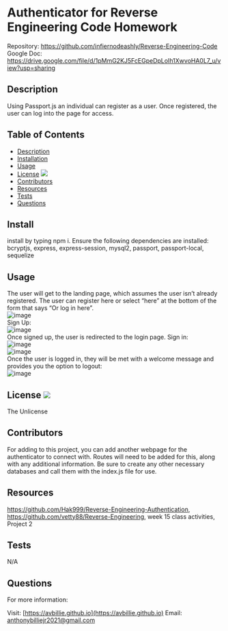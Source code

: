 # Authenticator for Reverse Engineering Code Homework

Repository: https://github.com/infiernodeashly/Reverse-Engineering-Code <br />
Google Doc: https://drive.google.com/file/d/1pMmG2KJ5FcEGpeDpLoIh1XwvoHA0L7_u/view?usp=sharing
  
## Description 
        
Using Passport.js an individual can register as a user. Once registered, the user can log into the page for access.

## Table of Contents

* [Description](#description)
* [Installation](#install)
* [Usage](#usage)
* [License](#license) <img src="http://img.shields.io/badge/license-The Unlicense-blue">
* [Contributors](#contributors)
* [Resources](#resources)
* [Tests](#tests)
* [Questions](#questions)

## Install

install by typing npm i. Ensure the following dependencies are installed: bcryptjs, express, express-session, mysql2, passport, passport-local, sequelize

## Usage

The user will get to the landing page, which assumes the user isn’t already registered. The user can register here or select “here” at the bottom of the form that says “Or log in here”. <br /> ![image](https://user-images.githubusercontent.com/68360119/101266285-5edb3100-371b-11eb-9ed1-7f7097b11829.png) <br /> Sign Up: <br />![image](https://user-images.githubusercontent.com/68360119/101266315-abbf0780-371b-11eb-9c71-d3fdd9d52faf.png) <br /> Once signed up, the user is redirected to the login page. Sign in: <br /> ![image](https://user-images.githubusercontent.com/68360119/101266329-df019680-371b-11eb-9735-871f8ce8ec73.png) <br /> ![image](https://user-images.githubusercontent.com/68360119/101266343-00fb1900-371c-11eb-8135-2d2e3b2063e9.png) <br /> Once the user is logged in, they will be met with a welcome message and provides you the option to logout: <br /> ![image](https://user-images.githubusercontent.com/68360119/101266582-06f1f980-371e-11eb-8c7f-13d591cbf34f.png)

## License <img src="http://img.shields.io/badge/license-The Unlicense-blue">

The Unlicense



## Contributors

For adding to this project, you can add another webpage for the authenticator to connect with. Routes will need to be added for this, along with any additional information. Be sure to create any other necessary databases and call them with the index.js file for use. 

## Resources

https://github.com/Hak999/Reverse-Engineering-Authentication, https://github.com/vetty88/Reverse-Engineering, week 15 class activities, Project 2

## Tests

N/A

## Questions

For more information:

Visit: [https://avbillie.github.io](https://avbillie.github.io)
Email: anthonybilliejr2021@gmail.com
